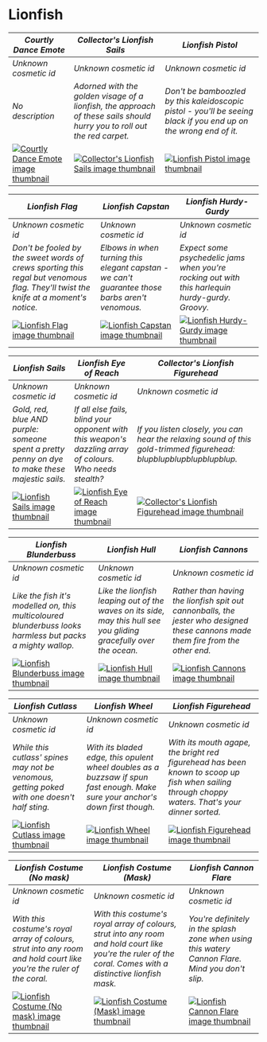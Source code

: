 # Lionfish

| *Courtly Dance Emote* | *Collector's Lionfish Sails* | *Lionfish Pistol* |
| --------------------- | ---------------------------- | ----------------- |
| *Unknown cosmetic id* | *Unknown cosmetic id* | *Unknown cosmetic id* |
| *No description* | *Adorned with the golden visage of a lionfish, the approach of these sails should hurry you to roll out the red carpet.* | *Don't be bamboozled by this kaleidoscopic pistol - you'll be seeing black if you end up on the wrong end of it.* |
| [![*Courtly Dance Emote* image thumbnail](https://cdn.merciasquill.com/images/67035fed8ad30bf0035179c4)](https://seaofthieves.wiki.gg/wiki/Courtly_Dance_Emote) | [![*Collector's Lionfish Sails* image thumbnail](https://cdn.merciasquill.com/images/67035fed8ad30bf0035179c4)](https://seaofthieves.wiki.gg/wiki/Collector's_Lionfish_Sails) | [![*Lionfish Pistol* image thumbnail](https://cdn.merciasquill.com/images/67035fed8ad30bf0035179c4)](https://seaofthieves.wiki.gg/wiki/Lionfish_Pistol) |

| *Lionfish Flag* | *Lionfish Capstan* | *Lionfish Hurdy-Gurdy* |
| --------------- | ------------------ | ---------------------- |
| *Unknown cosmetic id* | *Unknown cosmetic id* | *Unknown cosmetic id* |
| *Don't be fooled by the sweet words of crews sporting this regal but venomous flag. They'll twist the knife at a moment's notice.* | *Elbows in when turning this elegant capstan - we can't guarantee those barbs aren't venomous.* | *Expect some psychedelic jams when you're rocking out with this harlequin hurdy-gurdy. Groovy.* |
| [![*Lionfish Flag* image thumbnail](https://cdn.merciasquill.com/images/67035fed8ad30bf0035179c4)](https://seaofthieves.wiki.gg/wiki/Lionfish_Flag) | [![*Lionfish Capstan* image thumbnail](https://cdn.merciasquill.com/images/67035fed8ad30bf0035179c4)](https://seaofthieves.wiki.gg/wiki/Lionfish_Capstan) | [![*Lionfish Hurdy-Gurdy* image thumbnail](https://cdn.merciasquill.com/images/67035fed8ad30bf0035179c4)](https://seaofthieves.wiki.gg/wiki/Lionfish_Hurdy-Gurdy) |

| *Lionfish Sails* | *Lionfish Eye of Reach* | *Collector's Lionfish Figurehead* |
| ---------------- | ----------------------- | --------------------------------- |
| *Unknown cosmetic id* | *Unknown cosmetic id* | *Unknown cosmetic id* |
| *Gold, red, blue AND purple: someone spent a pretty penny on dye to make these majestic sails.* | *If all else fails, blind your opponent with this weapon's dazzling array of colours. Who needs stealth?* | *If you listen closely, you can hear the relaxing sound of this gold-trimmed figurehead: blupblupblupblupblupblup.* |
| [![*Lionfish Sails* image thumbnail](https://cdn.merciasquill.com/images/67035fed8ad30bf0035179c4)](https://seaofthieves.wiki.gg/wiki/Lionfish_Sails) | [![*Lionfish Eye of Reach* image thumbnail](https://cdn.merciasquill.com/images/67035fed8ad30bf0035179c4)](https://seaofthieves.wiki.gg/wiki/Lionfish_Eye_of_Reach) | [![*Collector's Lionfish Figurehead* image thumbnail](https://cdn.merciasquill.com/images/67035fed8ad30bf0035179c4)](https://seaofthieves.wiki.gg/wiki/Collector's_Lionfish_Figurehead) |

| *Lionfish Blunderbuss* | *Lionfish Hull* | *Lionfish Cannons* |
| ---------------------- | --------------- | ------------------ |
| *Unknown cosmetic id* | *Unknown cosmetic id* | *Unknown cosmetic id* |
| *Like the fish it's modelled on, this multicoloured blunderbuss looks harmless but packs a mighty wallop.* | *Like the lionfish leaping out of the waves on its side, may this hull see you gliding gracefully over the ocean.* | *Rather than having the lionfish spit out cannonballs, the jester who designed these cannons made them fire from the other end.* |
| [![*Lionfish Blunderbuss* image thumbnail](https://cdn.merciasquill.com/images/67035fed8ad30bf0035179c4)](https://seaofthieves.wiki.gg/wiki/Lionfish_Blunderbuss) | [![*Lionfish Hull* image thumbnail](https://cdn.merciasquill.com/images/67035fed8ad30bf0035179c4)](https://seaofthieves.wiki.gg/wiki/Lionfish_Hull) | [![*Lionfish Cannons* image thumbnail](https://cdn.merciasquill.com/images/67035fed8ad30bf0035179c4)](https://seaofthieves.wiki.gg/wiki/Lionfish_Cannons) |

| *Lionfish Cutlass* | *Lionfish Wheel* | *Lionfish Figurehead* |
| ------------------ | ---------------- | --------------------- |
| *Unknown cosmetic id* | *Unknown cosmetic id* | *Unknown cosmetic id* |
| *While this cutlass' spines may not be venomous, getting poked with one doesn't half sting.* | *With its bladed edge, this opulent wheel doubles as a buzzsaw if spun fast enough. Make sure your anchor's down first though.* | *With its mouth agape, the bright red figurehead has been known to scoop up fish when sailing through choppy waters. That's your dinner sorted.* |
| [![*Lionfish Cutlass* image thumbnail](https://cdn.merciasquill.com/images/67035fed8ad30bf0035179c4)](https://seaofthieves.wiki.gg/wiki/Lionfish_Cutlass) | [![*Lionfish Wheel* image thumbnail](https://cdn.merciasquill.com/images/67035fed8ad30bf0035179c4)](https://seaofthieves.wiki.gg/wiki/Lionfish_Wheel) | [![*Lionfish Figurehead* image thumbnail](https://cdn.merciasquill.com/images/67035fed8ad30bf0035179c4)](https://seaofthieves.wiki.gg/wiki/Lionfish_Figurehead) |

| *Lionfish Costume (No mask)* | *Lionfish Costume (Mask)* | *Lionfish Cannon Flare* |
| ---------------------------- | ------------------------- | ----------------------- |
| *Unknown cosmetic id* | *Unknown cosmetic id* | *Unknown cosmetic id* |
| *With this costume's royal array of colours, strut into any room and hold court like you're the ruler of the coral.* | *With this costume's royal array of colours, strut into any room and hold court like you're the ruler of the coral. Comes with a distinctive lionfish mask.* | *You're definitely in the splash zone when using this watery Cannon Flare. Mind you don't slip.* |
| [![*Lionfish Costume (No mask)* image thumbnail](https://cdn.merciasquill.com/images/67035fed8ad30bf0035179c4)](https://seaofthieves.wiki.gg/wiki/Lionfish_Costume_(No_mask)) | [![*Lionfish Costume (Mask)* image thumbnail](https://cdn.merciasquill.com/images/67035fed8ad30bf0035179c4)](https://seaofthieves.wiki.gg/wiki/Lionfish_Costume_(Mask)) | [![*Lionfish Cannon Flare* image thumbnail](https://cdn.merciasquill.com/images/67035fed8ad30bf0035179c4)](https://seaofthieves.wiki.gg/wiki/Lionfish_Cannon_Flare) |
